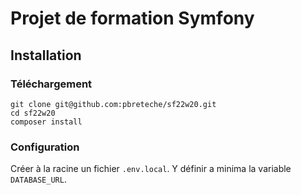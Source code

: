 # Projet de formation Symfony

## Installation
### Téléchargement
```
git clone git@github.com:pbreteche/sf22w20.git
cd sf22w20
composer install
```
### Configuration
Créer à la racine un fichier `.env.local`.
Y définir a minima la variable `DATABASE_URL`.
